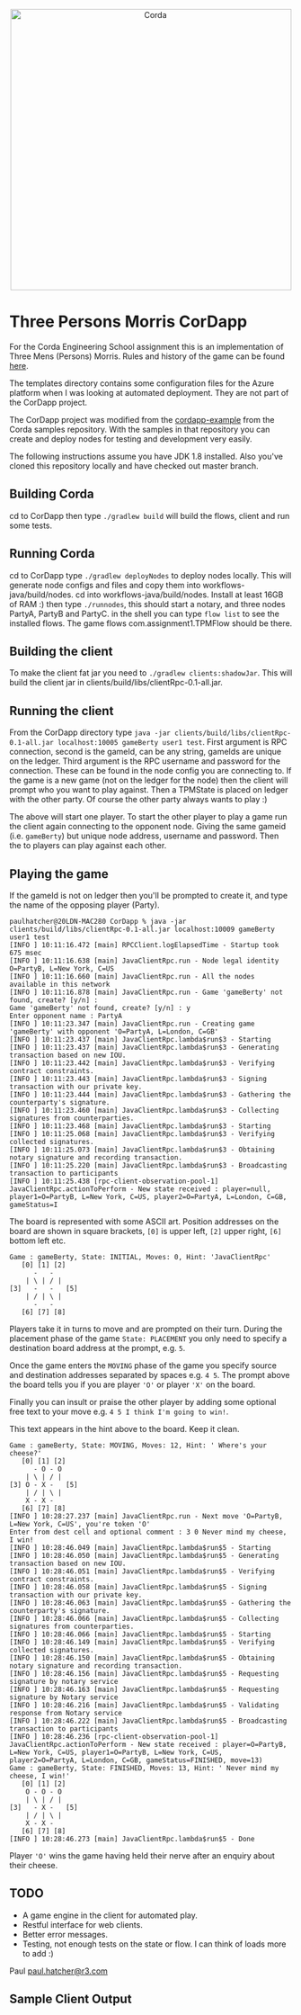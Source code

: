 <p align="center">
  <img src="https://www.corda.net/wp-content/uploads/2016/11/fg005_corda_b.png" alt="Corda" width="500">
</p>

# Three Persons Morris CorDapp

For the Corda Engineering School assignment this is an implementation of Three Mens (Persons) Morris. Rules and history of the game can be found [here](https://en.wikipedia.org/wiki/Three_men%27s_morris).

The templates directory contains some configuration files for the Azure platform when I was looking at automated deployment. They are not part of the CorDapp project.

The CorDapp project was modified from the [cordapp-example](https://github.com/corda/samples-java/tree/master/Basic/cordapp-example) from the Corda samples repository. With the samples in that repository you can create and deploy nodes for testing and development very easily.

The following instructions assume you have JDK 1.8 installed. Also you've cloned this repository locally and have checked out master branch.

## Building Corda
cd to CorDapp then type `./gradlew build` will build the flows, client and run some tests.

## Running Corda
cd to CorDapp type `./gradlew deployNodes` to deploy nodes locally. This will generate node configs and files and copy them into workflows-java/build/nodes. cd into workflows-java/build/nodes. Install at least 16GB of RAM :) then type `./runnodes`, this should start a notary, and three nodes PartyA, PartyB and PartyC. in the shell you can type `flow list` to see the installed flows. The game flows com.assignment1.TPMFlow should be there.

## Building the client

To make the client fat jar you need to `./gradlew clients:shadowJar`. This will build the client jar in clients/build/libs/clientRpc-0.1-all.jar.

## Running the client

From the CorDapp directory type `java -jar clients/build/libs/clientRpc-0.1-all.jar localhost:10005 gameBerty user1 test`. First argument is RPC connection, second is the gameId, can be any string, gameIds are unique on the ledger. Third argument is the RPC username and password for the connection. These can be found in the node config you are connecting to. If the game is a new game (not on the ledger for the node) then the client will prompt who you want to play against. Then a TPMState is placed on ledger with the other party. Of course the other party always wants to play :)

The above will start one player. To start the other player to play a game run the client again connecting to the opponent node. Giving the same gameid (i.e. `gameBerty`) but unique node address, username and password. Then the to players can play against each other.

## Playing the game

If the gameId is not on ledger then you'll be prompted to create it, and type the name of the opposing player (Party).
```
paulhatcher@20LDN-MAC280 CorDapp % java -jar clients/build/libs/clientRpc-0.1-all.jar localhost:10009 gameBerty user1 test
[INFO ] 10:11:16.472 [main] RPCClient.logElapsedTime - Startup took 675 msec
[INFO ] 10:11:16.638 [main] JavaClientRpc.run - Node legal identity O=PartyB, L=New York, C=US
[INFO ] 10:11:16.660 [main] JavaClientRpc.run - All the nodes available in this network
[INFO ] 10:11:16.878 [main] JavaClientRpc.run - Game 'gameBerty' not found, create? [y/n] :
Game 'gameBerty' not found, create? [y/n] : y
Enter opponent name : PartyA
[INFO ] 10:11:23.347 [main] JavaClientRpc.run - Creating game 'gameBerty' with opponent 'O=PartyA, L=London, C=GB'
[INFO ] 10:11:23.437 [main] JavaClientRpc.lambda$run$3 - Starting
[INFO ] 10:11:23.437 [main] JavaClientRpc.lambda$run$3 - Generating transaction based on new IOU.
[INFO ] 10:11:23.442 [main] JavaClientRpc.lambda$run$3 - Verifying contract constraints.
[INFO ] 10:11:23.443 [main] JavaClientRpc.lambda$run$3 - Signing transaction with our private key.
[INFO ] 10:11:23.444 [main] JavaClientRpc.lambda$run$3 - Gathering the counterparty's signature.
[INFO ] 10:11:23.460 [main] JavaClientRpc.lambda$run$3 - Collecting signatures from counterparties.
[INFO ] 10:11:23.468 [main] JavaClientRpc.lambda$run$3 - Starting
[INFO ] 10:11:25.068 [main] JavaClientRpc.lambda$run$3 - Verifying collected signatures.
[INFO ] 10:11:25.073 [main] JavaClientRpc.lambda$run$3 - Obtaining notary signature and recording transaction.
[INFO ] 10:11:25.220 [main] JavaClientRpc.lambda$run$3 - Broadcasting transaction to participants
[INFO ] 10:11:25.438 [rpc-client-observation-pool-1] JavaClientRpc.actionToPerform - New state received : player=null, player1=O=PartyB, L=New York, C=US, player2=O=PartyA, L=London, C=GB, gameStatus=I
```

The board is represented with some ASCII art. Position addresses on the board are shown in square brackets, `[0]` is upper left, `[2]` upper right, `[6]` bottom left etc.

```
Game : gameBerty, State: INITIAL, Moves: 0, Hint: 'JavaClientRpc'
   [0] [1] [2]
      -   -
    | \ | / |
[3]   -   -   [5]
    | / | \ |
      -   -
   [6] [7] [8]
```

Players take it in turns to move and are prompted on their turn. During the placement phase of the game `State: PLACEMENT` you only need to specify a destination board address at the prompt, e.g. `5`.

Once the game enters the `MOVING` phase of the game you specify source and destination addresses separated by spaces e.g. `4 5`. The prompt above the board tells you if you are player `'O'` or player `'X'` on the board.

Finally you can insult or praise the other player by adding some optional free text to your move e.g. `4 5 I think I'm going to win!`.

This text appears in the hint above to the board. Keep it clean.

```
Game : gameBerty, State: MOVING, Moves: 12, Hint: ' Where's your cheese?'
   [0] [1] [2]
      - O - O
    | \ | / |
[3] O - X -   [5]
    | / | \ |
    X - X -
   [6] [7] [8]
[INFO ] 10:28:27.237 [main] JavaClientRpc.run - Next move 'O=PartyB, L=New York, C=US', you're token 'O'
Enter from dest cell and optional comment : 3 0 Never mind my cheese, I win!
[INFO ] 10:28:46.049 [main] JavaClientRpc.lambda$run$5 - Starting
[INFO ] 10:28:46.050 [main] JavaClientRpc.lambda$run$5 - Generating transaction based on new IOU.
[INFO ] 10:28:46.051 [main] JavaClientRpc.lambda$run$5 - Verifying contract constraints.
[INFO ] 10:28:46.058 [main] JavaClientRpc.lambda$run$5 - Signing transaction with our private key.
[INFO ] 10:28:46.063 [main] JavaClientRpc.lambda$run$5 - Gathering the counterparty's signature.
[INFO ] 10:28:46.066 [main] JavaClientRpc.lambda$run$5 - Collecting signatures from counterparties.
[INFO ] 10:28:46.066 [main] JavaClientRpc.lambda$run$5 - Starting
[INFO ] 10:28:46.149 [main] JavaClientRpc.lambda$run$5 - Verifying collected signatures.
[INFO ] 10:28:46.150 [main] JavaClientRpc.lambda$run$5 - Obtaining notary signature and recording transaction.
[INFO ] 10:28:46.156 [main] JavaClientRpc.lambda$run$5 - Requesting signature by notary service
[INFO ] 10:28:46.163 [main] JavaClientRpc.lambda$run$5 - Requesting signature by Notary service
[INFO ] 10:28:46.216 [main] JavaClientRpc.lambda$run$5 - Validating response from Notary service
[INFO ] 10:28:46.222 [main] JavaClientRpc.lambda$run$5 - Broadcasting transaction to participants
[INFO ] 10:28:46.236 [rpc-client-observation-pool-1] JavaClientRpc.actionToPerform - New state received : player=O=PartyB, L=New York, C=US, player1=O=PartyB, L=New York, C=US, player2=O=PartyA, L=London, C=GB, gameStatus=FINISHED, move=13)
Game : gameBerty, State: FINISHED, Moves: 13, Hint: ' Never mind my cheese, I win!'
   [0] [1] [2]
    O - O - O
    | \ | / |
[3]   - X -   [5]
    | / | \ |
    X - X -
   [6] [7] [8]
[INFO ] 10:28:46.273 [main] JavaClientRpc.lambda$run$5 - Done
```

Player `'O'` wins the game having held their nerve after an enquiry about their cheese.

## TODO

* A game engine in the client for automated play.
* Restful interface for web clients.
* Better error messages.
* Testing, not enough tests on the state or flow. I can think of loads more to add :)

Paul
paul.hatcher@r3.com

## Sample Client Output
